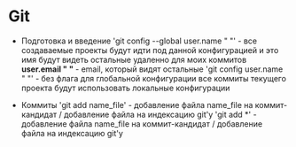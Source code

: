 # Git

- Подготовка и введение
    'git config --global user.name " "' - все создаваемые проекты будут идти под данной конфигурацией и это имя будут видеть остальные удаленно для моих коммитов
                          **user.email " "** - email, который видят остальные
    'git config user.name " "' - без флага для глобальной конфигурации все коммиты текущего проекта будут использовать локальные конфигурации        

- Коммиты
    'git add name_file' - добавление файла name_file на коммит-кандидат / добавление файла на индексацию git'у 
    'git add *' - добавление файла name_file на коммит-кандидат / добавление файла на индексацию git'у 
